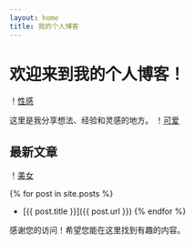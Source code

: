 ```yaml
---
layout: home
title: 我的个人博客
---
```


# 欢迎来到我的个人博客！
！[性感](./images/21.jpg)

这里是我分享想法、经验和灵感的地方。
！[可爱](./images/20.jpg)
## 最新文章
！[美女](./images/19.jpg)

{% for post in site.posts %}
  - [{{ post.title }}]({{ post.url }})
{% endfor %}

感谢您的访问！希望您能在这里找到有趣的内容。
